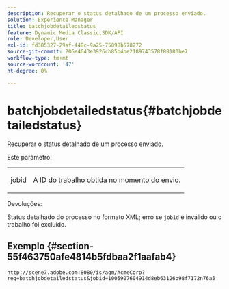 ```yaml
---
description: Recuperar o status detalhado de um processo enviado.
solution: Experience Manager
title: batchjobdetailedstatus
feature: Dynamic Media Classic,SDK/API
role: Developer,User
exl-id: fd385327-29af-448c-9a25-75098b578272
source-git-commit: 206e4643e3926cb85b4be2189743578f88180be7
workflow-type: tm+mt
source-wordcount: '47'
ht-degree: 0%

---
```


# batchjobdetailedstatus{#batchjobdetailedstatus}

Recuperar o status detalhado de um processo enviado.

Este parâmetro:

<table id="simpletable_9C379451927C4058834640377C0BD7A0"> 
 <tr class="strow"> 
  <td class="stentry"> <p> <span class="codeph"> jobid </span> </p> </td> 
  <td class="stentry"> <p>A ID do trabalho obtida no momento do envio. </p> </td> 
 </tr> 
</table>

Devoluções:

Status detalhado do processo no formato XML; erro se `jobid` é inválido ou o trabalho foi excluído.

## Exemplo {#section-55f463750afe4814b5fdbaa2f1aafab4}

`http://scene7.adobe.com:8080/is/agm/AcmeCorp?req=batchjobdetailedstatus&jobid=1005907604914d8eb63126b98f7172n76a5`
